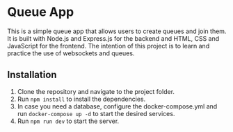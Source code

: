 # Queue App

This is a simple queue app that allows users to create queues and join them. It is built with Node.js and Express.js for the backend and HTML, CSS and JavaScript for the frontend. The intention of this project is to learn and practice the use of websockets and queues.

## Installation

1. Clone the repository and navigate to the project folder.
2. Run `npm install` to install the dependencies.
3. In case you need a database, configure the docker-compose.yml and run `docker-compose up -d` to start the desired services.
4. Run `npm run dev` to start the server.
